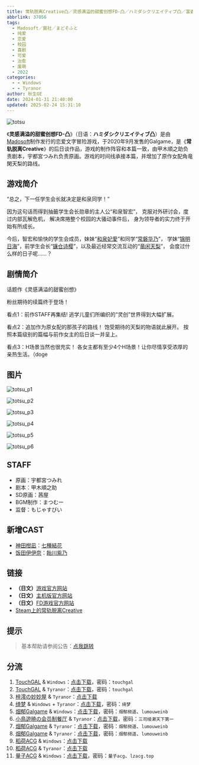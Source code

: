 ```yaml
---
title: 常轨脱离Creative凸／灵感满溢的甜蜜创想FD-凸／ハミダシクリエイティブ凸／富婆妹
abbrlink: 37056
tags:
  - Madosoft／窗社／まどそふと
  - 纯爱
  - 恋爱
  - 校园
  - 喜剧
  - 可爱
  - 治愈
  - 废萌
  - 2022
categories:
  - - Windows
  - - Tyranor
author: 秋生GE
date: 2024-01-31 21:40:00
updated: 2025-02-24 15:31:10
---
```


![totsu](https://static.saop.cc/vns/img/totsu.webp)

《**灵感满溢的甜蜜创想FD-凸**》（日语：**ハミダシクリエイティブ凸**）是由[Madosoft](https://madosoft.net/)制作发行的恋爱文字冒险游戏，于2020年9月发售的Galgame，是《**常轨脱离Creative**》的后日谈作品，游戏的制作阵容和本篇一致，由甲木順之助负责剧本，宇都宮つみれ负责原画。游戏的时间线承接本篇，并增加了原作女配角竜閑天梨的路线。

<!-- more -->

## 游戏简介

“总之，下一任学生会长就决定是和泉同学！”

因为这句话而得到抽籤学生会长勋章的主人公“和泉智宏”，
克服对外研讨会，度过内部瓦解危机，
解决席捲整个校园的大骚动事件后，
身为领导者的实力终于开始有所成长。

今后，智宏和愉快的学生会成员，妹妹“[和泉妃愛](https://mzh.moegirl.org.cn/和泉妃爱)”和同学“[常磐华乃](https://mzh.moegirl.org.cn/常磐华乃)”，
学妹“[锦明日海](https://mzh.moegirl.org.cn/锦明日海)”，前学生会长“[镰仓诗樱](https://mzh.moegirl.org.cn/镰仓诗樱)”，以及最近经常交流互动的“[竜闲天梨](https://mzh.moegirl.org.cn/龙闲天梨)”，
会度过什么样的日子呢……？

## 剧情简介

话题作《灵感满溢的甜蜜创想》

粉丝期待的续篇终于登场！

看点1：前作STAFF再集结!
逃学儿童们所编织的“灵创”世界得到大幅扩展。

看点2：追加作为原女配的那孩子的路线！
饱受期待的天梨的物语就此展开。
按照本篇级别的篇幅与前作女主的后日谈一并呈上。

看点3：H场景当然也很充实！
各女主都有至少4个H场景！让你尽情享受浓厚的亲热生活。（doge

## 图片

![totsu_p1](https://static.saop.cc/vns/img/totsu_p1.webp)

![totsu_p2](https://static.saop.cc/vns/img/totsu_p2.webp)

![totsu_p3](https://static.saop.cc/vns/img/totsu_p3.webp)

![totsu_p4](https://static.saop.cc/vns/img/totsu_p4.webp)

![totsu_p5](https://static.saop.cc/vns/img/totsu_p5.webp)

![totsu_p6](https://static.saop.cc/vns/img/totsu_p6.webp)

## STAFF

- 原画：宇都宮つみれ
- 剧本：甲木順之助
- SD原画：茜屋
- BGM制作：まつむー
- 监督：もじゃすびい

## 新增CAST

- [神田柑凪](https://mzh.moegirl.org.cn/神田柑凪)：[七種結花](https://mzh.moegirl.org.cn/七种结花)
- [饭田伊伊奈](https://mzh.moegirl.org.cn/饭田伊伊奈)：[飴川紫乃](https://mzh.moegirl.org.cn/饴川紫乃)

## 链接

- **（日文）**[游戏官方网站](https://madosoft.net/hamidashi/)
- **（日文）**[主机版官方网站](https://imel.co.jp/hamidashi/)
- **（日文）**[FD游戏官方网站](https://madosoft.net/hamidashi_totsu/)
- [Steam上的常轨脱离Creative](https://store.steampowered.com/app/1604380/Creative/)

## 提示

> 基本帮助请参阅公告：[点我跳转](/p/announcement/)

## 分流

1. [TouchGAL](https://www.touchgal.io/) & `Windows`：[点击下载](https://pan.touchgal.net/s/yYjAUY)，密码：`touchgal`
2. [TouchGAL](https://www.touchgal.io/) & `Tyranor`：[点击下载](https://pan.touchgal.net/s/N1A8tO)，密码：`touchgal`
3. [梓澪の妙妙屋](https://zi0.cc/) & `Tyranor`：[点击下载](https://zi0.cc/d/%60%E3%80%90%E5%90%88%E9%9B%86%E7%B3%BB%E5%88%97%E3%80%91/%E5%8D%97%2BGalGame%E6%B1%89%E5%8C%96%E5%8C%BA%E5%85%A8%E5%8C%BA%E8%B5%84%E6%BA%90%E5%A4%87%E4%BB%BD/2/28/%5B%E3%81%BE%E3%81%A9%E3%81%9D%E3%81%B5%E3%81%A8%5D%20%E3%83%8F%E3%83%9F%E3%83%80%E3%82%B7%E3%82%AF%E3%83%AA%E3%82%A8%E3%82%A4%E3%83%86%E3%82%A3%E3%83%96%E5%87%B8%20%20%E7%81%B5%E6%84%9F%E6%BB%A1%E6%BA%A2%E7%9A%84%E7%94%9C%E8%9C%9C%E5%88%9B%E6%83%B3-%E5%87%B8%20%E6%B1%89%E5%8C%96%E7%A1%AC%E7%9B%98%E7%89%88%5B%E7%99%BD%E4%BA%95%E6%9C%A8%E5%AD%A6%E5%9B%AD%E6%B1%89%E5%8C%96%E7%BB%84%5D.zip?sign=hYWSPCRWaxEQuisBd-AopB1Y6tmeoH_u_FKS7DxJQrc=:0)
4. [绮梦](https://acgs.one/) & `Windows` + `Tyranor`：[点击下载](https://acgs.one/game/6.html)，密码：`绮梦`
5. [烟郁Galgame](https://yanyugal.top/) & `Windows`：[点击下载](https://yanyugal.top/disk1/%E5%B0%8F%E5%B0%8F%E7%9A%84%E5%88%86%E4%BA%AB%EF%BC%88PC%EF%BC%86%E5%AE%89%E5%8D%93%EF%BC%89/PC/galgame/%E5%AF%8C%E5%A9%86%E5%A6%B9fd%E6%B1%89%E5%8C%96/)，密码：`烟郁频道`、`lumouweinb`
6. [小鳥遊暁の会员制餐厅](https://t-satoru.top/) & `Tyranor`：[点击下载](https://pan.t-satoru.top/ode5/Galgames/%E3%80%90%E8%87%AA%E5%B0%81%E5%8C%85%E3%80%91%E5%8E%9F%E5%88%9B%E4%BD%9C%E5%93%81/%E5%93%88%E5%AF%86%E8%BE%BE%E6%96%AF%E5%88%9B%E6%84%8F/%E5%87%B8)，密码：`三司绫濑天下第一`
7. [烟郁Galgame](https://yanyugal.top/) & `Tyranor`：[点击下载](https://yanyugal.top/disk1/%E5%B0%8F%E5%B0%8F%E7%9A%84%E5%88%86%E4%BA%AB%EF%BC%88PC%EF%BC%86%E5%AE%89%E5%8D%93%EF%BC%89/%E5%AE%89%E5%8D%93/ty/%E5%AF%8C%E5%A9%86%E5%A6%B9FD%E6%B1%89%E5%8C%96/)，密码：`烟郁频道`、`lumouweinb`
8. [烟郁Galgame](https://yanyugal.top/) & `Tyranor`：[点击下载](https://yanyugal.top/d/disk1/%E5%B0%8F%E5%B0%8F%E7%9A%84%E5%88%86%E4%BA%AB%EF%BC%88PC%EF%BC%86%E5%AE%89%E5%8D%93%EF%BC%89/%E5%AE%89%E5%8D%93/ty/%E7%81%B5%E6%84%9F%E6%BB%A1%E6%BA%A2%E7%9A%84%E7%94%9C%E8%9C%9C%E5%88%9B%E6%83%B3fd.7z/%E7%81%B5%E6%84%9F%E6%BB%A1%E6%BA%A2%E7%9A%84%E7%94%9C%E8%9C%9C%E5%88%9B%E6%83%B3fd.7z)，密码：`烟郁频道`、`lumouweinb`
9.  [稻荷ACG](https://amoebi.com/) & `Windows`：[点击下载](https://sakustar.me/art/10866)
10. [稻荷ACG](https://amoebi.com/) & `Tyranor`：[点击下载](https://sakustar.me/art/10886)
11. [量子ACG](https://lzacg.org/) & `Windows`：[点击下载](https://lzacg.org/6272)，密码：`量子acg`、`lzacg.top`
